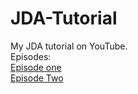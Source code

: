 # JDA-Tutorial
My JDA tutorial on YouTube.
<br>
Episodes:
<br>
[Episode one](https://github.com/RealYusufIsmail/JDA-Tutorial/tree/ep_1)
<br>
[Episode Two](https://github.com/RealYusufIsmail/JDA-Tutorial/tree/ep_2)


